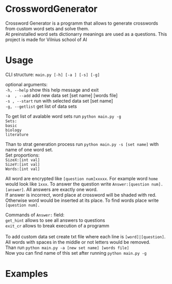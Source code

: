 # CrosswordGenerator
Crossword Generator is a programm that allows to generate crosswords from custom word sets and solve them.<br/>
At preinstalled word sets dictionarry meanings are used as a questions. This project is made for Vilnius school of AI
# Usage
CLI structure: `main.py [-h] [-a ] [-s] [-g]`

optional arguments:<br/>
  `-h, --help`     show this help message and exit<br/>
  `-a  , --add`    add new data set [set name] [words file]<br/>
  `-s , --start`     run with selected data set [set name]<br/>
  `-g, --getlist`  get list of data sets<br/>
  
To get list of avalable word sets run `python main.py -g`<br/>
`Sets:`<br/>
`basic`<br/>
`biology`<br/>
`literature`

Than to strat generation process run `python main.py -s [set name]` with name of one word set.<br/>
Set proportions:<br/>
`SizeX:[int val]`<br/>
`SizeY:[int val]`<br/>
`Words:[int val]`

All word are encrypted like `[question num]xxxxx`. For example word  `home` would look like `1xxx`.
To answer the question write `Answer:[question num].[answer]`. All answers are exactly one word.</br>
If answer is incorrect, word place at crossword will be shaded with red. Otherwise word would be inserted at its place.
To find words place write `[question num].`

Commands of `Answer:` field:<br/>
`get_hint` allows to see all answers to questions<br/>
`exit_cr` allows to break execution of a programm<br/><br/>
To add custom data set create txt file where each line is `[word]|[question]`. All words with spaces in the middle or not letters would be removed.<br/>
Than run `python main.py -a [new set name] [words file]`<br/>
Now you can find name of this set after running `python main.py -g`
# Examples
